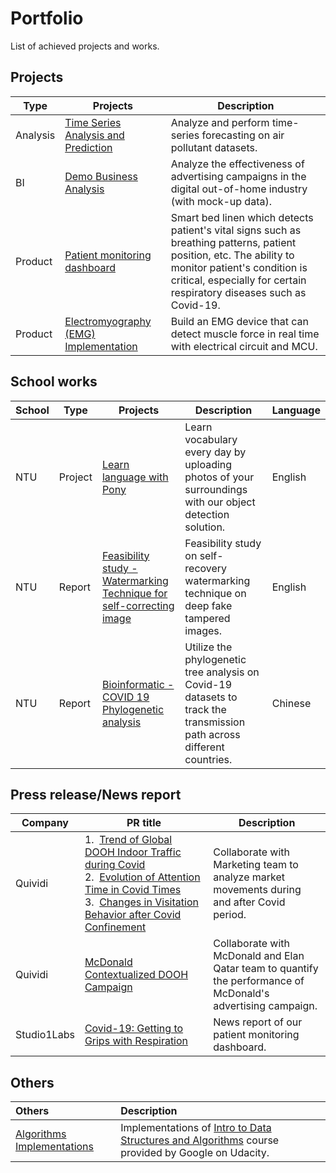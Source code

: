# Portfolio
List of achieved projects and works.

## Projects

Type | Projects | Description
-- | -- | -------
Analysis | [Time Series Analysis and Prediction](https://github.com/Jerry-Tse/TimeSeries_AirQualityIndex/blob/master/README.md) | Analyze and perform time-series forecasting on air pollutant datasets.
BI | [Demo Business Analysis](https://github.com/Jerry-Tse/Example_Business_Analysis-DOOH-industry/blob/main/README.md) | Analyze the effectiveness of advertising campaigns in the digital out-of-home industry (with mock-up data). 
Product | [Patient monitoring dashboard](https://github.com/Jerry-Tse/Portfolios/tree/master/Studio1Labs) | Smart bed linen which detects patient's vital signs such as breathing patterns, patient position, etc. The ability to monitor patient's condition is critical, especially for certain respiratory diseases such as Covid-19.  
Product | [Electromyography (EMG) Implementation](https://drive.google.com/open?id=1Cu9w3cG-b40hI6HfJPJbCoS9DQx5ERSm) | Build an EMG device that can detect muscle force in real time with electrical circuit and MCU.

## School works
School | Type | Projects | Description | Language
-- | -- | ------ | -- | --
NTU | Project | [Learn language with Pony](https://github.com/Jerry-Tse/Learn_Language_With_Pony/blob/main/README.md) | Learn vocabulary every day by uploading photos of your surroundings with our object detection solution. | English  
NTU | Report | [Feasibility study - Watermarking Technique for self-correcting image](https://github.com/Jerry-Tse/Feasibility_study_watermark_on_deepfake/blob/main/README.md) | Feasibility study on self-recovery watermarking technique on deep fake tampered images. | English
NTU | Report | [Bioinformatic - COVID 19 Phylogenetic analysis](https://github.com/Jerry-Tse/NTU_BioInformatic_final_report/blob/main/README.md) | Utilize the phylogenetic tree analysis on Covid-19 datasets to track the transmission path across different countries. | Chinese

## Press release/News report
<img width=80/><br>Company | <img width=900/><br> PR title | <img width=80/><br> Description
-- | ---------------- | --
Quividi | 1. &nbsp;[Trend of Global DOOH Indoor Traffic during Covid](https://quividi.com/global-dooh-indoor-traffic-recovery-accelerates-says-quividi-iq-index/) <br> 2. &nbsp;[Evolution of Attention Time in Covid Times](https://quividi.com/quividi-iq-index-sheds-light-on-the-evolution-of-attention-time-in-covid-times/) <br> 3. &nbsp;[Changes in Visitation Behavior after Covid Confinement](https://quividi.com/quividi-iq-index-key-changes-in-audience-behaviour-after-the-confinement-2/)  | Collaborate with Marketing team to analyze market movements during and after Covid period.
Quividi |  [McDonald Contextualized DOOH Campaign](https://quividi.com/mcdonalds-uses-contextualized-dooh-campaign-powered-by-elan-media-and-quividi-to-drive-units-sold-up-to-67-in-restaurants-at-qatars-largest-shopping-malls/) | Collaborate with McDonald and Elan Qatar team to quantify the performance of McDonald's advertising campaign.
Studio1Labs |  [Covid-19: Getting to Grips with Respiration](https://www.eetasia.com/covid-19-getting-to-grips-with-respiration/) | News report of our patient monitoring dashboard.





## Others
Others | Description
:------ | :--
[Algorithms Implementations](https://github.com/Jerry-Tse/Algorithms_Implementations) | Implementations of [Intro to Data Structures and Algorithms](https://www.udacity.com/course/data-structures-and-algorithms-in-python--ud513) course provided by Google on Udacity.
